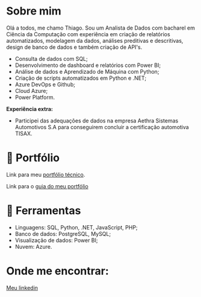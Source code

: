 # Sobre mim

Olá a todos, me chamo Thiago. Sou um Analista de Dados com bacharel em Ciência da Computação com experiência em criação de relatórios automatizados, modelagem da dados, análises preditivas e descritivas, design de banco de dados e também criação de API's.

- Consulta de dados com SQL;
- Desenvolvimento de dashboard e relatórios com Power BI;
- Análise de dados e Aprendizado de Máquina com Python;
- Criação de scripts automatizados em Python e .NET;
- Azure DevOps e Github;
- Cloud Azure;
- Power Platform.

**Experiência extra:**

 - Participei das adequações de dados na empresa Aethra Sistemas Automotivos S.A para conseguirem concluir a certificação automotiva TISAX.

# 📙 Portfólio

Link para meu [portfólio técnico](https://github.com/Dnklht/Portfolio).

Link para o [guia do meu portfólio](https://github.com/Dnklht/Guia_Portfolio)

# 🔧 Ferramentas

- Linguagens: SQL, Python, .NET, JavaScript, PHP;
- Banco de dados: PostgreSQL, MySQL;
- Visualização de dados: Power BI;
- Nuvem: Azure.

# Onde me encontrar:

[Meu linkedin](https://www.linkedin.com/in/thiago-pereira-623550296/)
